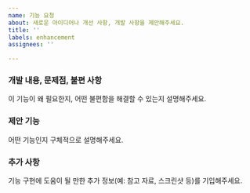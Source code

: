```yaml
---
name: 기능 요청
about: 새로운 아이디어나 개선 사항, 개발 사항을 제안해주세요.
title: ''
labels: enhancement
assignees: ''

---
```


### 개발 내용, 문제점, 불편 사항
이 기능이 왜 필요한지, 어떤 불편함을 해결할 수 있는지 설명해주세요.

### 제안 기능
어떤 기능인지 구체적으로 설명해주세요.

### 추가 사항
기능 구현에 도움이 될 만한 추가 정보(예: 참고 자료, 스크린샷 등)를 기입해주세요.
